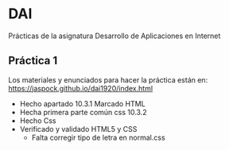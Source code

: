 # DAI
Prácticas de la asignatura Desarrollo de Aplicaciones en Internet
## Práctica 1
Los materiales y enunciados para hacer la práctica están en:
https://jaspock.github.io/dai1920/index.html

- Hecho apartado 10.3.1 Marcado HTML
- Hecha primera parte común css 10.3.2
- Hecho Css
- Verificado y validado HTML5 y CSS
    - Falta corregir tipo de letra en normal.css